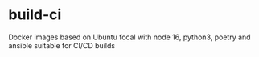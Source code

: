 # build-ci
Docker images based on Ubuntu focal with node 16, python3, poetry and ansible 
suitable for CI/CD builds

